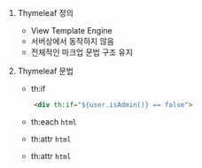1. Thymeleaf 정의
    - View Template Engine
    - 서버상에서 동작하지 않음
    - 전체적인 마크업 문법 구조 유지
    
2. Thymeleaf 문법
    - th:if
    ```html
        <div th:if="${user.isAdmin()} == false"> 
    ```
    - th:each
    ```html```
    
    - th:attr
    ```html```
    
    - th:attr
    ```html```